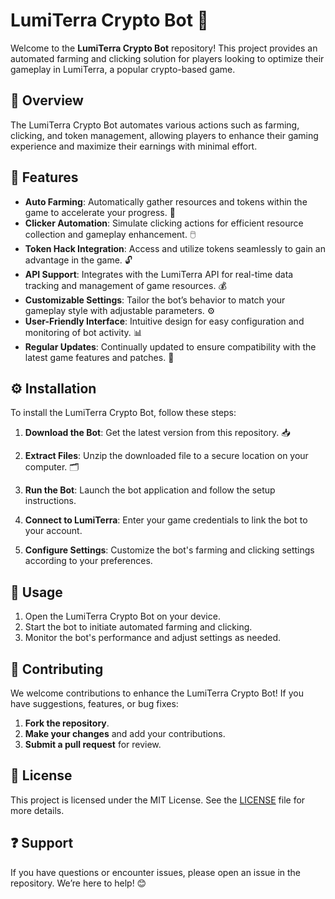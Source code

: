 # LumiTerra Crypto Bot 🌟

Welcome to the **LumiTerra Crypto Bot** repository! This project provides an automated farming and clicking solution for players looking to optimize their gameplay in LumiTerra, a popular crypto-based game.

## 📌 Overview  
The LumiTerra Crypto Bot automates various actions such as farming, clicking, and token management, allowing players to enhance their gaming experience and maximize their earnings with minimal effort.

## 🌟 Features  
- **Auto Farming**: Automatically gather resources and tokens within the game to accelerate your progress. 🌾  
- **Clicker Automation**: Simulate clicking actions for efficient resource collection and gameplay enhancement. 🖱️  
- **Token Hack Integration**: Access and utilize tokens seamlessly to gain an advantage in the game. 🔓  
- **API Support**: Integrates with the LumiTerra API for real-time data tracking and management of game resources. 💰  
- **Customizable Settings**: Tailor the bot’s behavior to match your gameplay style with adjustable parameters. ⚙️  
- **User-Friendly Interface**: Intuitive design for easy configuration and monitoring of bot activity. 📊  
- **Regular Updates**: Continually updated to ensure compatibility with the latest game features and patches. 🔄  

## ⚙️ Installation  
To install the LumiTerra Crypto Bot, follow these steps:

1. **Download the Bot**: Get the latest version from this repository. 📥  

2. **Extract Files**: Unzip the downloaded file to a secure location on your computer. 🗂️

3. **Run the Bot**: Launch the bot application and follow the setup instructions.

4. **Connect to LumiTerra**: Enter your game credentials to link the bot to your account.

5. **Configure Settings**: Customize the bot's farming and clicking settings according to your preferences.

## 📖 Usage  
1. Open the LumiTerra Crypto Bot on your device.
2. Start the bot to initiate automated farming and clicking.
3. Monitor the bot's performance and adjust settings as needed.

## 🤝 Contributing  
We welcome contributions to enhance the LumiTerra Crypto Bot! If you have suggestions, features, or bug fixes:

1. **Fork the repository**.
2. **Make your changes** and add your contributions.
3. **Submit a pull request** for review.

## 📜 License  
This project is licensed under the MIT License. See the [LICENSE](LICENSE) file for more details.

## ❓ Support  
If you have questions or encounter issues, please open an issue in the repository. We’re here to help! 😊
